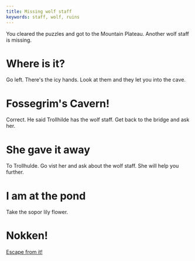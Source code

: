 ```yaml
---
title: Missing wolf staff
keywords: staff, wolf, ruins
---
```


You cleared the puzzles and got to the Mountain Plateau. Another wolf staff is missing.

# Where is it?
Go left. There's the icy hands. Look at them and they let you into the cave.

# Fossegrim's Cavern!
Correct. He said Trollhilde has the wolf staff. Get back to the bridge and ask her.

# She gave it away
To Trollhulde. Go vist her and ask about the wolf staff. She will help you further.

# I am at the pond
Take the sopor lily flower.

# Nokken!
[Escape from it!](tbd)
